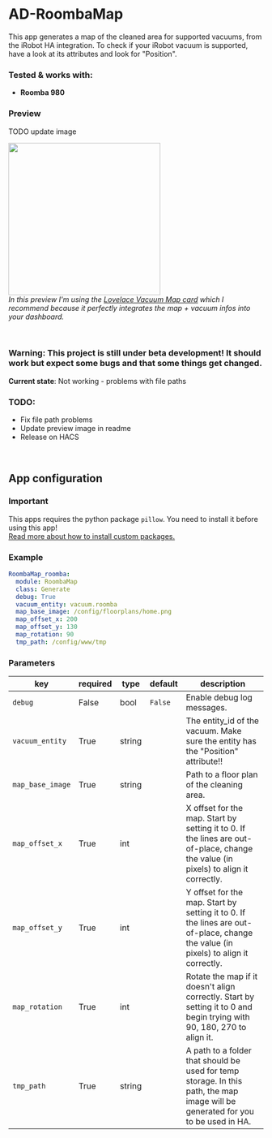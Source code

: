 # AD-RoombaMap

This app generates a map of the cleaned area for supported vacuums, from the iRobot HA integration.
To check if your iRobot vacuum is supported, have a look at its attributes and look for "Position". 

### Tested & works with:
- **Roomba 980**

### Preview
TODO update image

<img src="https://github.com/Xitee1/AppDaemon-useful-apps/assets/59659167/823517c2-d144-49ed-8333-e6b889889b78" height="300"><br>
_In this preview I'm using the [Lovelace Vacuum Map card](https://github.com/PiotrMachowski/lovelace-xiaomi-vacuum-map-card) which I recommend because it perfectly integrates the map + vacuum infos into your dashboard._


<br>

### Warning: This project is still under beta development! It should work but expect some bugs and that some things get changed.
**Current state**: Not working - problems with file paths

### TODO:
- Fix file path problems
- Update preview image in readme
- Release on HACS

<br>

## App configuration
### Important
This apps requires the python package `pillow`. You need to install it before using this app!<br>
[Read more about how to install custom packages.](https://github.com/Xitee1/AppDaemon-useful-apps/blob/main/INSTALL_PY_PACKAGES.md)

### Example
```yaml
RoombaMap_roomba:
  module: RoombaMap
  class: Generate
  debug: True
  vacuum_entity: vacuum.roomba
  map_base_image: /config/floorplans/home.png
  map_offset_x: 200
  map_offset_y: 130
  map_rotation: 90
  tmp_path: /config/www/tmp
```

### Parameters
| key              | required | type   | default | description                                                                                                                        |
|------------------|----------|--------|---------|------------------------------------------------------------------------------------------------------------------------------------|
| `debug`          | False    | bool   | `False` | Enable debug log messages.                                                                                                         |
| `vacuum_entity`  | True     | string |         | The entity_id of the vacuum. Make sure the entity has the "Position" attribute!!                                                   |
| `map_base_image` | True     | string |         | Path to a floor plan of the cleaning area.                                                                                         |
| `map_offset_x`   | True     | int    |         | X offset for the map. Start by setting it to 0. If the lines are out-of-place, change the value (in pixels) to align it correctly. |
| `map_offset_y`   | True     | int    |         | Y offset for the map. Start by setting it to 0. If the lines are out-of-place, change the value (in pixels) to align it correctly. |
| `map_rotation`   | True     | int    |         | Rotate the map if it doesn't align correctly. Start by setting it to 0 and begin trying with 90, 180, 270 to align it.             |
| `tmp_path`       | True     | string |         | A path to a folder that should be used for temp storage. In this path, the map image will be generated for you to be used in HA.   |
